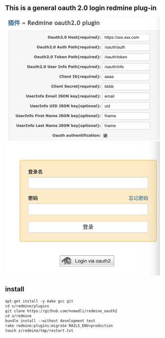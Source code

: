 ## This is a general oauth 2.0 login redmine plug-in

![](./doc/img/settings.png)
![](./doc/img/login.png)


## install 
```console
apt-get install -y make gcc git
cd x/redmine/plugins
git clone https://github.com/nomadli/redmine_oauth2
cd x/redmine
bundle install --without development test
rake redmine:plugins:migrate RAILS_ENV=production
touch x/redmine/tmp/restart.txt
```
